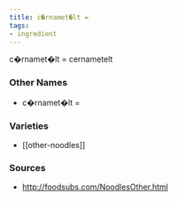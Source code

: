 ```yaml
---
title: c�rnamet�lt =
tags:
- ingredient
---
```

c�rnamet�lt = cernametelt

### Other Names

* c�rnamet�lt =

### Varieties

* [[other-noodles]]

### Sources
* http://foodsubs.com/NoodlesOther.html
